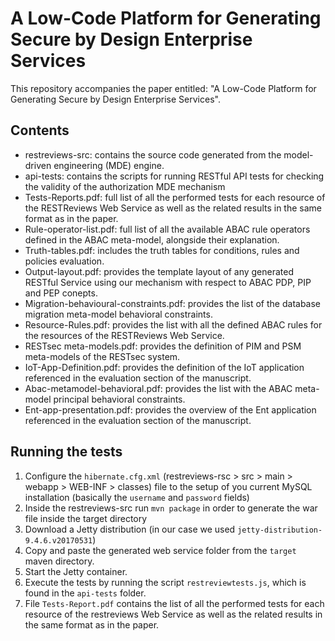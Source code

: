# A Low-Code Platform for Generating Secure by Design Enterprise Services
This repository accompanies the paper entitled: "A Low-Code Platform for Generating Secure by Design Enterprise Services".

## Contents

- restreviews-src: contains the source code generated from the model-driven
engineering (MDE) engine.
- api-tests: contains the scripts for running RESTful API tests for checking the
validity of the authorization MDE mechanism
- Tests-Reports.pdf: full list of all the performed tests for each resource of the RESTReviews Web Service as well as the related results in the same format as in the paper.
- Rule-operator-list.pdf: full list of all the available ABAC rule operators defined in the ABAC meta-model, alongside their explanation.
- Truth-tables.pdf: includes the truth tables for conditions, rules and policies evaluation.
- Output-layout.pdf: provides the template layout of any generated RESTful Service using our mechanism with respect to ABAC PDP, PIP and PEP conepts.
- Migration-behavioural-constraints.pdf: provides the list of the database migration meta-model behavioral constraints.
- Resource-Rules.pdf: provides the list with all the defined ABAC rules for the resources of the RESTReviews Web Service.
- RESTsec meta-models.pdf: provides the definition of PIM and PSM meta-models of the RESTsec system.
- IoT-App-Definition.pdf: provides the definition of the IoT application referenced in the evaluation section of the manuscript.
- Abac-metamodel-behavioral.pdf: provides the list with the ABAC meta-model principal behavioral constraints.
- Ent-app-presentation.pdf: provides the overview of the Ent application referenced in the evaluation section of the manuscript.

## Running the tests

1. Configure the `hibernate.cfg.xml` (restreviews-rsc > src > main > webapp > WEB-INF > classes)
file to the setup of you current MySQL installation (basically the `username` and `password` fields)
2. Inside the restreviews-src run `mvn package` in order to generate the war file
inside the target directory
3. Download a Jetty distribution (in our case we used `jetty-distribution-9.4.6.v20170531`)
4. Copy and paste the generated web service folder from the `target` maven directory.
5. Start the Jetty container.
6. Execute the tests by running the script `restreviewtests.js`, which is found in the `api-tests` folder.
7. File `Tests-Report.pdf` contains the list of all the performed tests for each resource of the restreviews Web Service as well as the related results in the same format as in the paper.
